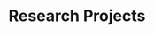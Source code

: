 ---
widget: portfolio
headless: true
weight: 20

title: Research Projects
subtitle: ''

content:
  # Page type to display (research projects)
  page_type: research
  
  # Filter criteria
  filter_default: 0
  filter_button:
    - name: All
      tag: '*'
    - name: Spectroscopy
      tag: Spectroscopy
    - name: Physical Chemistry
      tag: Physical Chemistry

design:
  # Choose how many columns the section has
  columns: '2'
  # Choose a layout view
  view: showcase
  # For Showcase view, flip alternate rows?
  flip_alt_rows: false
---